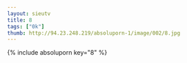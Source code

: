 ```yaml
--- 
layout: sieutv
title: 8
tags: ["0k"]
thumb: http://94.23.248.219/absoluporn-1/image/002/8.jpg
---
```

{% include absoluporn key="8" %} 
